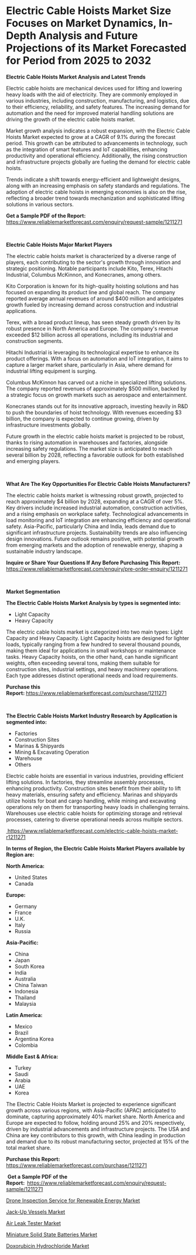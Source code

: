 <p><h1>Electric Cable Hoists Market Size Focuses on Market Dynamics, In-Depth Analysis and Future Projections of its Market Forecasted for Period from 2025 to 2032</h1></p><p><strong>Electric Cable Hoists Market Analysis and Latest Trends</strong></p>
<p><p>Electric cable hoists are mechanical devices used for lifting and lowering heavy loads with the aid of electricity. They are commonly employed in various industries, including construction, manufacturing, and logistics, due to their efficiency, reliability, and safety features. The increasing demand for automation and the need for improved material handling solutions are driving the growth of the electric cable hoists market.</p><p>Market growth analysis indicates a robust expansion, with the Electric Cable Hoists Market expected to grow at a CAGR of 9.1% during the forecast period. This growth can be attributed to advancements in technology, such as the integration of smart features and IoT capabilities, enhancing productivity and operational efficiency. Additionally, the rising construction and infrastructure projects globally are fueling the demand for electric cable hoists. </p><p>Trends indicate a shift towards energy-efficient and lightweight designs, along with an increasing emphasis on safety standards and regulations. The adoption of electric cable hoists in emerging economies is also on the rise, reflecting a broader trend towards mechanization and sophisticated lifting solutions in various sectors.</p></p>
<p><strong>Get a Sample PDF of the Report:&nbsp;</strong> <a href="https://www.reliablemarketforecast.com/enquiry/request-sample/1211271?utm_campaign=1097&utm_medium=2&utm_source=Github&utm_content=ia&utm_term=24032025&utm_id=electric-cable-hoists">https://www.reliablemarketforecast.com/enquiry/request-sample/1211271</a></p>
<p>&nbsp;</p>
<p><strong>Electric Cable Hoists Major Market Players</strong></p>
<p><p>The electric cable hoists market is characterized by a diverse range of players, each contributing to the sector's growth through innovation and strategic positioning. Notable participants include Kito, Terex, Hitachi Industrial, Columbus McKinnon, and Konecranes, among others.</p><p>Kito Corporation is known for its high-quality hoisting solutions and has focused on expanding its product line and global reach. The company reported average annual revenues of around $400 million and anticipates growth fueled by increasing demand across construction and industrial applications.</p><p>Terex, with a broad product lineup, has seen steady growth driven by its robust presence in North America and Europe. The company's revenue exceeded $12 billion across all operations, including its industrial and construction segments.</p><p>Hitachi Industrial is leveraging its technological expertise to enhance its product offerings. With a focus on automation and IoT integration, it aims to capture a larger market share, particularly in Asia, where demand for industrial lifting equipment is surging.</p><p>Columbus McKinnon has carved out a niche in specialized lifting solutions. The company reported revenues of approximately $500 million, backed by a strategic focus on growth markets such as aerospace and entertainment.</p><p>Konecranes stands out for its innovative approach, investing heavily in R&D to push the boundaries of hoist technology. With revenues exceeding $3 billion, the company is expected to continue growing, driven by infrastructure investments globally.</p><p>Future growth in the electric cable hoists market is projected to be robust, thanks to rising automation in warehouses and factories, alongside increasing safety regulations. The market size is anticipated to reach several billion by 2028, reflecting a favorable outlook for both established and emerging players.</p></p>
<p>&nbsp;</p>
<p><strong>What Are The Key Opportunities For Electric Cable Hoists Manufacturers?</strong></p>
<p><p>The electric cable hoists market is witnessing robust growth, projected to reach approximately $4 billion by 2028, expanding at a CAGR of over 5%. Key drivers include increased industrial automation, construction activities, and a rising emphasis on workplace safety. Technological advancements in load monitoring and IoT integration are enhancing efficiency and operational safety. Asia-Pacific, particularly China and India, leads demand due to significant infrastructure projects. Sustainability trends are also influencing design innovations. Future outlook remains positive, with potential growth from emerging markets and the adoption of renewable energy, shaping a sustainable industry landscape.</p></p>
<p><strong>Inquire or Share Your Questions If Any Before Purchasing This Report:</strong> <a href="https://www.reliablemarketforecast.com/enquiry/pre-order-enquiry/1211271?utm_campaign=1097&utm_medium=2&utm_source=Github&utm_content=ia&utm_term=24032025&utm_id=electric-cable-hoists">https://www.reliablemarketforecast.com/enquiry/pre-order-enquiry/1211271</a></p>
<p>&nbsp;</p>
<p><strong>Market Segmentation</strong></p>
<p><strong>The Electric Cable Hoists Market Analysis by types is segmented into:</strong></p>
<p><ul><li>Light Capacity</li><li>Heavy Capacity</li></ul></p>
<p><p>The electric cable hoists market is categorized into two main types: Light Capacity and Heavy Capacity. Light Capacity hoists are designed for lighter loads, typically ranging from a few hundred to several thousand pounds, making them ideal for applications in small workshops or maintenance tasks. Heavy Capacity hoists, on the other hand, can handle significant weights, often exceeding several tons, making them suitable for construction sites, industrial settings, and heavy machinery operations. Each type addresses distinct operational needs and load requirements.</p></p>
<p><strong>Purchase this Report:&nbsp;</strong><a href="https://www.reliablemarketforecast.com/purchase/1211271?utm_campaign=1097&utm_medium=2&utm_source=Github&utm_content=ia&utm_term=24032025&utm_id=electric-cable-hoists">https://www.reliablemarketforecast.com/purchase/1211271</a></p>
<p>&nbsp;</p>
<p><strong>The Electric Cable Hoists Market Industry Research by Application is segmented into:</strong></p>
<p><ul><li>Factories</li><li>Construction Sites</li><li>Marinas & Shipyards</li><li>Mining & Excavating Operation</li><li>Warehouse</li><li>Others</li></ul></p>
<p><p>Electric cable hoists are essential in various industries, providing efficient lifting solutions. In factories, they streamline assembly processes, enhancing productivity. Construction sites benefit from their ability to lift heavy materials, ensuring safety and efficiency. Marinas and shipyards utilize hoists for boat and cargo handling, while mining and excavating operations rely on them for transporting heavy loads in challenging terrains. Warehouses use electric cable hoists for optimizing storage and retrieval processes, catering to diverse operational needs across multiple sectors.</p></p>
<p><a href="https://www.reliablemarketforecast.com/electric-cable-hoists-market-r1211271?utm_campaign=1097&utm_medium=2&utm_source=Github&utm_content=ia&utm_term=24032025&utm_id=electric-cable-hoists">&nbsp;https://www.reliablemarketforecast.com/electric-cable-hoists-market-r1211271</a></p>
<p><strong>In terms of Region, the Electric Cable Hoists Market Players available by Region are:</strong></p>
<p>
    <p> <strong> North America: </strong>
        <ul>
            <li>United States</li>
            <li>Canada</li>
        </ul>
        </p> 
    <p> <strong> Europe: </strong>
        <ul>
            <li>Germany</li>
            <li>France</li>
            <li>U.K.</li>
            <li>Italy</li>
            <li>Russia</li>
        </ul>
        </p> 
    <p> <strong> Asia-Pacific: </strong>
        <ul>
            <li>China</li>
            <li>Japan</li>
            <li>South Korea</li>
            <li>India</li>
            <li>Australia</li>
            <li>China Taiwan</li>
            <li>Indonesia</li>
            <li>Thailand</li>
            <li>Malaysia</li>
        </ul>
        </p> 
    <p> <strong> Latin America: </strong>
        <ul>
            <li>Mexico</li>
            <li>Brazil</li>
            <li>Argentina Korea</li>
            <li>Colombia</li>
        </ul>
        </p> 
    <p> <strong> Middle East & Africa: </strong>
        <ul>
            <li>Turkey</li>
            <li>Saudi</li>
            <li>Arabia</li>
            <li>UAE</li>
            <li>Korea</li>
        </ul>
    </p>
    </p>
<p><p>The Electric Cable Hoists Market is projected to experience significant growth across various regions, with Asia-Pacific (APAC) anticipated to dominate, capturing approximately 40% market share. North America and Europe are expected to follow, holding around 25% and 20% respectively, driven by industrial advancements and infrastructure projects. The USA and China are key contributors to this growth, with China leading in production and demand due to its robust manufacturing sector, projected at 15% of the total market share.</p></p>
<p><strong>Purchase this Report: </strong><a href="https://www.reliablemarketforecast.com/purchase/1211271?utm_campaign=1097&utm_medium=2&utm_source=Github&utm_content=ia&utm_term=24032025&utm_id=electric-cable-hoists">https://www.reliablemarketforecast.com/purchase/1211271</a></p>
<p>&nbsp;<strong>Get a Sample PDF of the Report:&nbsp;&nbsp;</strong><a href="https://www.reliablemarketforecast.com/enquiry/request-sample/1211271?utm_campaign=1097&utm_medium=2&utm_source=Github&utm_content=ia&utm_term=24032025&utm_id=electric-cable-hoists">https://www.reliablemarketforecast.com/enquiry/request-sample/1211271</a></p>
<p><strong></strong></p>
<p><p><a href="https://github.com/fabinbuddygc/Market-Research-Report-List-1/blob/main/drone-inspection-service-for-renewable-energy-market.md?utm_campaign=1097&utm_medium=2&utm_source=Github&utm_content=ia&utm_term=24032025&utm_id=electric-cable-hoists">Drone Inspection Service for Renewable Energy Market</a></p><p><a href="https://github.com/ridchycarlas/Market-Research-Report-List-1/blob/main/jack-up-vessels-market.md?utm_campaign=1097&utm_medium=2&utm_source=Github&utm_content=ia&utm_term=24032025&utm_id=electric-cable-hoists">Jack-Up Vessels Market</a></p><p><a href="https://github.com/stohllaackdw/Market-Research-Report-List-1/blob/main/air-leak-tester-market.md?utm_campaign=1097&utm_medium=2&utm_source=Github&utm_content=ia&utm_term=24032025&utm_id=electric-cable-hoists">Air Leak Tester Market</a></p><p><a href="https://github.com/bramsklizas/Market-Research-Report-List-1/blob/main/miniature-solid-state-batteries-market.md?utm_campaign=1097&utm_medium=2&utm_source=Github&utm_content=ia&utm_term=24032025&utm_id=electric-cable-hoists">Miniature Solid State Batteries Market</a></p><p><a href="https://github.com/motanafraxer/Market-Research-Report-List-1/blob/main/doxorubicin-hydrochloride-market.md?utm_campaign=1097&utm_medium=2&utm_source=Github&utm_content=ia&utm_term=24032025&utm_id=electric-cable-hoists">Doxorubicin Hydrochloride Market</a></p></p>